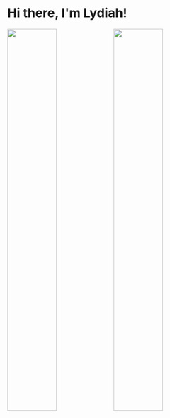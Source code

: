 # Hi there, I'm Lydiah!



<img align="left" width="47%" src="https://github-readme-stats.vercel.app/api?username=LydiahKamuyu&show_icons=true&theme=radical" />
<img align="left" width="47%" src="https://github-readme-stats.vercel.app/api/top-langs/?username=LydiahKamuyu&layout=compact&theme=radical" />
